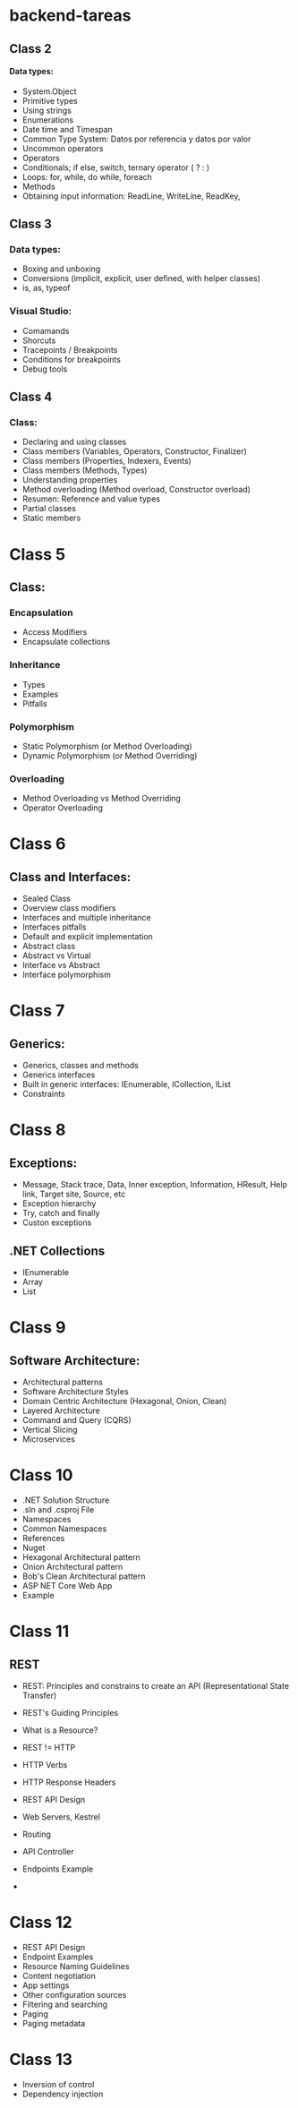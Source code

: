 # backend-tareas

## Class 2

#### Data types: 
- System.Object
- Primitive types
- Using strings
- Enumerations
- Date time and Timespan
- Common Type System: Datos por referencia y datos por valor 
- Uncommon operators
- Operators
- Conditionals; if else, switch, ternary operator ( ? : )
- Loops: for, while, do while, foreach
- Methods
- Obtaining input information: ReadLine, WriteLine, ReadKey, 


## Class 3

### Data types: 
- Boxing and unboxing
- Conversions (implicit, explicit, user defined, with helper classes)
- is, as, typeof

### Visual Studio: 
- Comamands
- Shorcuts
- Tracepoints / Breakpoints
- Conditions for breakpoints
- Debug tools


## Class 4

### Class: 
- Declaring and using classes
- Class members (Variables, Operators, Constructor, Finalizer)
- Class members (Properties, Indexers, Events)
- Class members (Methods, Types)
- Understanding properties
- Method overloading (Method overload, Constructor overload)
- Resumen: Reference and value types
- Partial classes
- Static members


# Class 5

## Class:

### Encapsulation
- Access Modifiers
- Encapsulate collections

### Inheritance
- Types
- Examples
- Pitfalls

### Polymorphism
- Static Polymorphism (or Method Overloading)
- Dynamic Polymorphism (or Method Overriding)

### Overloading
- Method Overloading vs Method Overriding
- Operator Overloading

# Class 6

## Class and Interfaces:
- Sealed Class
- Overview class modifiers
- Interfaces and multiple inheritance
- Interfaces pitfalls
- Default and explicit implementation
- Abstract class
- Abstract vs Virtual
- Interface vs Abstract
- Interface polymorphism

# Class 7

## Generics:
- Generics, classes and methods
- Generics interfaces
- Built in generic interfaces: IEnumerable, ICollection, IList
- Constraints

# Class 8

## Exceptions:
- Message, Stack trace, Data, Inner exception, Information, HResult, Help link, Target site, Source, etc
- Exception hierarchy
- Try, catch and finally
- Custon exceptions

## .NET Collections
- IEnumerable
- Array
- List

# Class 9

## Software Architecture:
- Architectural patterns
- Software Architecture Styles
- Domain Centric Architecture (Hexagonal, Onion, Clean)
- Layered Architecture
- Command and Query (CQRS)
- Vertical Slicing
- Microservices

# Class 10

- .NET Solution Structure
- .sln and .csproj File
- Namespaces
- Common Namespaces
- References
- Nuget
- Hexagonal Architectural pattern
- Onion Architectural pattern
- Bob's Clean Architectural pattern
- ASP NET Core Web App
- Example


# Class 11

## REST
- REST: Principles and constrains to create an API (Representational State Transfer)
- REST's Guiding Principles
- What  is a Resource?
- REST != HTTP
- HTTP Verbs
- HTTP Response Headers
- REST API Design
- Web Servers, Kestrel
- Routing
- API Controller
- Endpoints Example

- 
# Class 12

- REST API Design
- Endpoint Examples
- Resource Naming Guidelines
- Content negotiation
- App settings
- Other configuration sources
- Filtering and searching
- Paging
- Paging metadata

# Class 13

- Inversion of control
- Dependency injection
